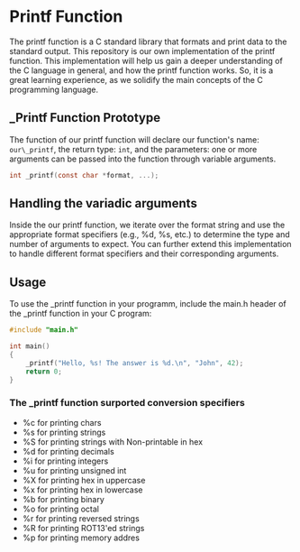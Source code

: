 # Printf Function
The printf function is a C standard library that formats and print data to the standard output. This repository is our own implementation of the printf function. This implementation will help us gain a deeper understanding of the C language in general, and how the printf function works. So, it is a great learning experience, as we solidify the main concepts of the C programming language.

## _Printf Function Prototype

The function of our printf function will declare our function's name: `our\_printf`, the return type: `int`, and the parameters: one or more arguments can be passed into the function through variable arguments.

```C
int _printf(const char *format, ...);
```

## Handling the variadic arguments

Inside the our printf function, we iterate over the format string and use the appropriate format specifiers (e.g., %d, %s, etc.) to determine the type and number of arguments to expect. You can further extend this implementation to handle different format specifiers and their corresponding arguments.

## Usage

To use the _printf function in your programm, include the main.h header of the _printf function in your C program:

```C
#include "main.h"

int main()
{
    _printf("Hello, %s! The answer is %d.\n", "John", 42);
    return 0;
}
```
### The _printf function surported conversion specifiers

- %c for printing chars
- %s for printing strings
- %S for printing strings with Non-printable in hex
- %d for printing decimals
- %i for printing integers
- %u for printing unsigned int 
- %X for printing hex in uppercase
- %x for printing hex in lowercase
- %b for printing binary
- %o for printing octal
- %r for printing reversed strings 
- %R for printing ROT13'ed strings 
- %p for printing memory addres
